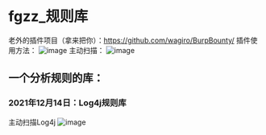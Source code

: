 # fgzz_规则库
老外的插件项目（拿来把你）：https://github.com/wagiro/BurpBounty/
插件使用方法：
![image](https://user-images.githubusercontent.com/35132751/145958377-cf2daf5c-78ff-4ae8-aad2-6fd24c6ee024.png)
主动扫描：
![image](https://user-images.githubusercontent.com/35132751/145958686-c422d856-6c9e-4b66-81c3-005fbbb17da0.png)
## 一个分析规则的库：
### 2021年12月14日：Log4j规则库
主动扫描Log4j
![image](https://user-images.githubusercontent.com/35132751/145957731-d31fbc36-c31d-406a-a92e-6f703129ec13.png)
